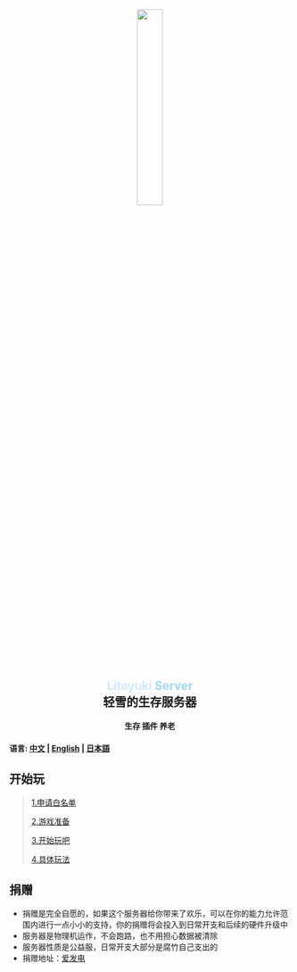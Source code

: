 <div align="center">
    <img src="https://gitee.com/snowykami/snowykami/raw/master/img/snowy.png" style="width: 30%; margin-top:10%;">
</div>
<div align=center>
    <h2>
        <font color="#d0e9ff">
            Liteyuki
        </font>
        <font color="#a2d8f4">
            Server
        </font>
        <br>
        轻雪的生存服务器
    </h2>
</div>
<div align=center><h4>生存 插件 养老</h4></div>

#### 语言: [中文](README.md) | [English](README_EN.md) | [日本語](README_JP.md)

## 开始玩

> [1.申请白名单](step/1.md)
> 
> [2.游戏准备](step/2.md)
> 
> [3.开始玩吧](step/3.md)
> 
> [4.具体玩法](step/4.md)

## 捐赠
- 捐赠是完全自愿的，如果这个服务器给你带来了欢乐，可以在你的能力允许范围内进行一点小小的支持，你的捐赠将会投入到日常开支和后续的硬件升级中
- 服务器是物理机运作，不会跑路，也不用担心数据被清除
- 服务器性质是公益服，日常开支大部分是腐竹自己支出的
- 捐赠地址：[爱发电](https://afdian.net/a/snowykami)